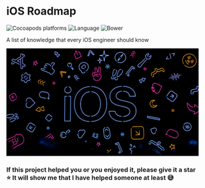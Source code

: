 # iOS Roadmap
![Cocoapods platforms](https://img.shields.io/cocoapods/p/AFNetworking)
![Language](https://img.shields.io/badge/Language-Swift-red)
![Bower](https://img.shields.io/bower/l/Bootstrap)

A list of knowledge that every iOS engineer should know

![](cover.webp)

### If this project helped you or you enjoyed it, please give it a star ⭐ It will show me that I have helped someone at least 😅
